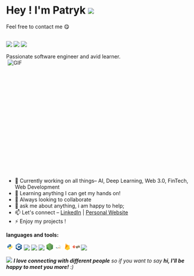 
# Hey ! <!--<img src="https://media.giphy.com/media/hvRJCLFzcasrR4ia7z/giphy.gif" width="10px"> --> I'm Patryk <img src="https://emojis.slackmojis.com/emojis/images/1531849430/4246/blob-sunglasses.gif?1531849430" width="30"/> 
Feel free to contact me :yum:
<br><br>
     
[<img src="https://img.shields.io/badge/LinkedIn-patrykchlanda-white?style=flat&logo=linkedin&labelColor=blue">](https://www.linkedin.com/in/patryk-chlanda/)
[<img src="https://img.shields.io/badge/Email-patrykchlandapro%40gmail.com-orange">](mailto:patrykchlandapro@gmail.com)
[<img src="https://img.shields.io/badge/Personal%20Site-patrykchlanda-red">](https://patrykchlanda.netlify.app)
<!--[<img src="https://img.shields.io/badge/LinkedIn-0077B5?style=for-the-badge&logo=linkedin&logoColor=white">](mailto:patrykchlandapro@gmail.com)-->
<!--
<a href="https://patrykchlanda.netlify.app">
  <img align="left"  width="22px" src="https://www.freepnglogos.com/uploads/logo-website-png/logo-website-website-icon-with-png-and-vector-format-for-unlimited-22.png" />
</a>
<a href="https://www.linkedin.com/in/abhisheknaiidu/">
  <img align="left"  width="22px" src="https://raw.githubusercontent.com/peterthehan/peterthehan/master/assets/linkedin.svg" />
</a>
<a href="https://discord.gg/">
  <img align="left" width="22px" src="https://raw.githubusercontent.com/peterthehan/peterthehan/master/assets/discord.svg" />
</a>
-->


Passionate software engineer and avid learner.
<img align="right" alt="GIF" src="https://github.com/raghavk16/raghavk16/raw/master/coderman.gif" width="500" height="320" />
 <!-- <img align="right" alt="GIF" src="https://github.com/abhisheknaiidu/abhisheknaiidu/blob/master/code.gif?raw=true" width="500" height="320" />-->
  
- 🔭 Currently working on all things– AI, Deep Learning, Web 3.0, FinTech, Web Development
- 🌱 Learning anything I can get my hands on!
- 👯 Always looking to collaborate
- 💬 ask me about anything, i am happy to help;
- 📫 Let's connect – [LinkedIn](https://www.linkedin.com/in/patryk-chlanda/) | [Personal Website](https://patrykchlanda.netlify.app/)
- ⚡ Enjoy my projects !

**languages and tools:**  

<code><img height="20" src="https://raw.githubusercontent.com/github/explore/80688e429a7d4ef2fca1e82350fe8e3517d3494d/topics/python/python.png"></code>
<code><img height="20" src="https://raw.githubusercontent.com/github/explore/80688e429a7d4ef2fca1e82350fe8e3517d3494d/topics/cpp/cpp.png"></code>
<code><img height="20" src="https://upload.wikimedia.org/wikipedia/commons/thumb/4/4c/Typescript_logo_2020.svg/1200px-Typescript_logo_2020.svg.png"></code>
<code><img height="20" src="https://upload.wikimedia.org/wikipedia/commons/thumb/2/2d/Tensorflow_logo.svg/1200px-Tensorflow_logo.svg.png"></code>
<code><img height="20" src="https://upload.wikimedia.org/wikipedia/commons/thumb/c/cf/Angular_full_color_logo.svg/2048px-Angular_full_color_logo.svg.png"></code>
<code><img height="20" src="https://raw.githubusercontent.com/github/explore/80688e429a7d4ef2fca1e82350fe8e3517d3494d/topics/nodejs/nodejs.png"></code>
<code><img height="20" src="https://raw.githubusercontent.com/github/explore/80688e429a7d4ef2fca1e82350fe8e3517d3494d/topics/mysql/mysql.png"></code>
<code><img height="20" src="https://raw.githubusercontent.com/github/explore/80688e429a7d4ef2fca1e82350fe8e3517d3494d/topics/firebase/firebase.png"></code>
<code><img height="20" src="https://raw.githubusercontent.com/github/explore/80688e429a7d4ef2fca1e82350fe8e3517d3494d/topics/git/git.png"></code>
<code><img height="20" src="https://www.datacenterplanet.com/wp-content/uploads/2018/11/awslogo-600x600.png"></code>

<a href="mailto:patrykchlandapro@gmail.fr"> </a>
<!--![Leo's github stats](https://github-readme-stats.vercel.app/api?username=patiwwb&show_icons=true&theme=dracula&hide=stars,issues)-->
<!--![Leo's github stats](https://github-readme-stats.vercel.app/api/top-langs/?username=patiwwb&theme=blue-gree,issues)-->
<img src="https://media.giphy.com/media/LnQjpWaON8nhr21vNW/giphy.gif" width="60"> <em><b>I love connecting with different people</b> so if you want to say <b>hi, I'll be happy to meet you more!</b> :)</em>
